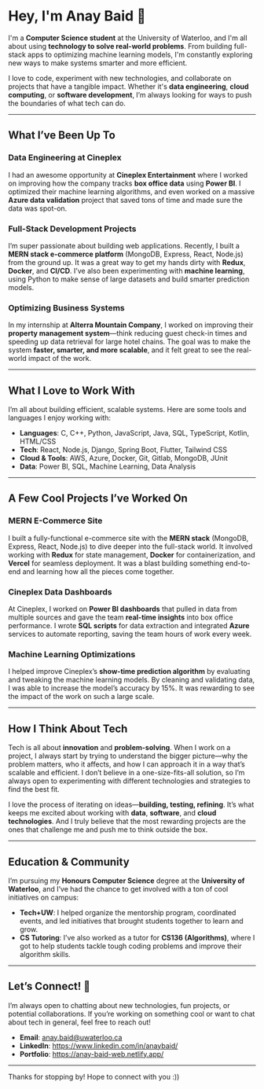 # Hey, I'm Anay Baid 👋

I'm a **Computer Science student** at the University of Waterloo, and I'm all about using **technology to solve real-world problems**. From building full-stack apps to optimizing machine learning models, I'm constantly exploring new ways to make systems smarter and more efficient.

I love to code, experiment with new technologies, and collaborate on projects that have a tangible impact. Whether it's **data engineering**, **cloud computing**, or **software development**, I’m always looking for ways to push the boundaries of what tech can do.

---

## What I’ve Been Up To

### **Data Engineering at Cineplex**
I had an awesome opportunity at **Cineplex Entertainment** where I worked on improving how the company tracks **box office data** using **Power BI**. I optimized their machine learning algorithms, and even worked on a massive **Azure data validation** project that saved tons of time and made sure the data was spot-on.

### **Full-Stack Development Projects**
I’m super passionate about building web applications. Recently, I built a **MERN stack e-commerce platform** (MongoDB, Express, React, Node.js) from the ground up. It was a great way to get my hands dirty with **Redux**, **Docker**, and **CI/CD**. I’ve also been experimenting with **machine learning**, using Python to make sense of large datasets and build smarter prediction models.

### **Optimizing Business Systems**
In my internship at **Alterra Mountain Company**, I worked on improving their **property management system**—think reducing guest check-in times and speeding up data retrieval for large hotel chains. The goal was to make the system **faster, smarter, and more scalable**, and it felt great to see the real-world impact of the work.

---

## What I Love to Work With 

I’m all about building efficient, scalable systems. Here are some tools and languages I enjoy working with:

- **Languages**: C, C++, Python, JavaScript, Java, SQL, TypeScript, Kotlin, HTML/CSS
- **Tech**: React, Node.js, Django, Spring Boot, Flutter, Tailwind CSS
- **Cloud & Tools**: AWS, Azure, Docker, Git, Gitlab, MongoDB, JUnit
- **Data**: Power BI, SQL, Machine Learning, Data Analysis

---

## A Few Cool Projects I’ve Worked On 

### **MERN E-Commerce Site**
I built a fully-functional e-commerce site with the **MERN stack** (MongoDB, Express, React, Node.js) to dive deeper into the full-stack world. It involved working with **Redux** for state management, **Docker** for containerization, and **Vercel** for seamless deployment. It was a blast building something end-to-end and learning how all the pieces come together.

### **Cineplex Data Dashboards**
At Cineplex, I worked on **Power BI dashboards** that pulled in data from multiple sources and gave the team **real-time insights** into box office performance. I wrote **SQL scripts** for data extraction and integrated **Azure** services to automate reporting, saving the team hours of work every week.

### **Machine Learning Optimizations**
I helped improve Cineplex’s **show-time prediction algorithm** by evaluating and tweaking the machine learning models. By cleaning and validating data, I was able to increase the model’s accuracy by 15%. It was rewarding to see the impact of the work on such a large scale.

---

## How I Think About Tech 

Tech is all about **innovation** and **problem-solving**. When I work on a project, I always start by trying to understand the bigger picture—why the problem matters, who it affects, and how I can approach it in a way that’s scalable and efficient. I don’t believe in a one-size-fits-all solution, so I’m always open to experimenting with different technologies and strategies to find the best fit.

I love the process of iterating on ideas—**building, testing, refining**. It’s what keeps me excited about working with **data**, **software**, and **cloud technologies**. And I truly believe that the most rewarding projects are the ones that challenge me and push me to think outside the box.

---

## Education & Community 

I’m pursuing my **Honours Computer Science** degree at the **University of Waterloo**, and I’ve had the chance to get involved with a ton of cool initiatives on campus:

- **Tech+UW**: I helped organize the mentorship program, coordinated events, and led initiatives that brought students together to learn and grow.
- **CS Tutoring**: I’ve also worked as a tutor for **CS136 (Algorithms)**, where I got to help students tackle tough coding problems and improve their algorithm skills.

---

## Let’s Connect! 🤝

I’m always open to chatting about new technologies, fun projects, or potential collaborations. If you’re working on something cool or want to chat about tech in general, feel free to reach out!

- **Email**: anay.baid@uwaterloo.ca 
- **LinkedIn**: https://www.linkedin.com/in/anaybaid/
- **Portfolio**: https://anay-baid-web.netlify.app/

---

Thanks for stopping by! Hope to connect with you :)) 
